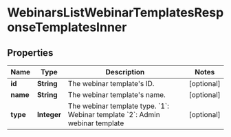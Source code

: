 

# WebinarsListWebinarTemplatesResponseTemplatesInner


## Properties

| Name | Type | Description | Notes |
|------------ | ------------- | ------------- | -------------|
|**id** | **String** | The webinar template&#39;s ID. |  [optional] |
|**name** | **String** | The webinar template&#39;s name. |  [optional] |
|**type** | **Integer** | The webinar template type.  &#x60;1&#x60;: Webinar template    &#x60;2&#x60;: Admin webinar template |  [optional] |



